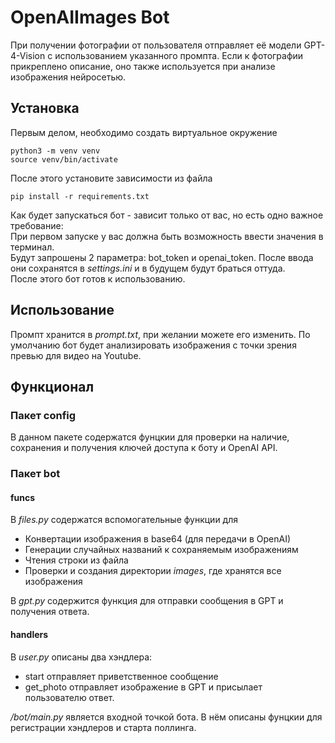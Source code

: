 # OpenAIImages Bot
При получении фотографии от пользователя отправляет её модели GPT-4-Vision с использованием указанного промпта.
Если к фотографии прикреплено описание, оно также используется при анализе изображения нейросетью.
## Установка
Первым делом, необходимо создать виртуальное окружение
```
python3 -m venv venv
source venv/bin/activate
```
После этого установите зависимости из файла
```
pip install -r requirements.txt
```
Как будет запускаться бот - зависит только от вас, но есть одно важное требование:  
При первом запуске у вас должна быть возможность ввести значения в терминал.  
Будут запрошены 2 параметра: bot_token и openai_token. После ввода они сохранятся в *settings.ini* и в будущем будут браться оттуда.  
После этого бот готов к использованию.
## Использование
Промпт хранится в *prompt.txt*, при желании можете его изменить.
По умолчанию бот будет анализировать изображения с точки зрения превью для видео на Youtube.
## Функционал
### Пакет config
В данном пакете содержатся фунцкии для проверки на наличие, сохранения и получения ключей доступа к боту и OpenAI API.
### Пакет bot
#### funcs
В *files.py* содержатся вспомогательные функции для
 + Конвертации изображения в base64 (для передачи в OpenAI)
 + Генерации случайных названий к сохраняемым изображениям
 + Чтения строки из файла
 + Проверки и создания директории *images*, где хранятся все изображения  

В *gpt.py* содержится функция для отправки сообщения в GPT и получения ответа.

#### handlers

В *user.py* описаны два хэндлера:
 + start отправляет приветственное сообщение
 + get_photo отправляет изображение в GPT и присылает пользователю ответ.

*/bot/main.py* является входной точкой бота. В нём описаны фунцкии для регистрации хэндлеров и старта поллинга.